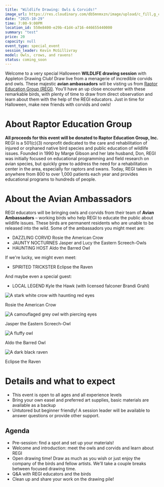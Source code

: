 ```yaml
---
title: "Wildlife Drawing: Owls & Corvids!"
image_url: https://res.cloudinary.com/db5mnmxzn/image/upload/c_fill,g_center,h_750,w_750/v1758286740/IMG_0661_yhux4o.jpg
date: "2025-10-29"
time: 7:00-9:00PM
location_id: 550e8400-e29b-41d4-a716-446655440000
summary: "test"
price: 20
capacity: null
event_type: special_event
session_leader: Kevin McGillivray
model: Owls, crows, and ravens!
status: coming_soon
---
```


Welcome to a very special Halloween **WILDLIFE drawing session** with Appleton Drawing Club! Draw live from a menagerie of incredible corvids and owls. These majestic **avian ambassadors** will be visting us from [Raptor Education Group (REGI)](https://www.raptoreducationgroup.org). You'll have an up close encounter with these remarkable birds, with plenty of time to draw from direct observation and learn about them with the help of the REGI educators. Just in time for Halloween, make new friends with corvids and owls!

# About Raptor Education Group

**All proceeds for this event will be donated to Raptor Education Group, Inc.** REGI is a 501(c)(3) nonprofit dedicated to the care and rehabilitation of injured or orphaned native bird species and public education of wildlife issues. Founded in 1990 by Marge Gibson and her late husband, Don, REGI was initially focused on educational programming and field research on avian species, but quickly grew to address the need for a rehabilitation center in the area, especially for raptors and swans. Today, REGI takes in anywhere from 800 to over 1,000 patients each year and provides educational programs to hundreds of people.

# About the Avian Ambassadors

REGI educators will be bringing owls and corvids from their team of **Avian Ambassadors** – working birds who help REGI to educate the public about wildlife issues. These birds are permanent residents who are unable to be released into the wild. Some of the ambassadors you might meet are:

- DAZZLING CORVID Rosie the American Crow
- JAUNTY NOCTURNES Jasper and Lucy the Eastern Screech-Owls
- HAUNTING HOST Aldo the Barred Owl

If we're lucky, we might even meet:

- SPIRITED TRICKSTER Eclipse the Raven

And maybe even a special guest:

- LOCAL LEGEND Kyle the Hawk (with licensed falconer Brandi Grahl)

<div class="md:grid grid-cols-2 gap-3">
  <div>
    <img alt="A stark white crow with haunting red eyes" src="https://res.cloudinary.com/db5mnmxzn/image/upload/w_500/v1758229669/IMG_7772_q6w4gs.jpg">
    <p class="mt-1 text-center italic">Rosie the American Crow</p>
  </div>
  <div>
    <img alt="A camouflaged grey owl with piercing eyes" src="https://res.cloudinary.com/db5mnmxzn/image/upload/w_500/v1758229661/IMG_7565_n2yz1i.jpg">
    <p class="mt-1 text-center italic">Jasper the Eastern Screech-Owl</p>
  </div>
  <div>
    <img alt="A fluffy owl" src="https://res.cloudinary.com/db5mnmxzn/image/upload/w_500/v1758289719/sam_2_oqrwae.jpg">
    <p class="mt-1 text-center italic">Aldo the Barred Owl</p>
  </div>
  <div>
    <img alt="A dark black raven" src="https://res.cloudinary.com/db5mnmxzn/image/upload/w_500/v1758229656/Eclipse_hkcmfr.jpg">
    <p class="mt-1 text-center italic">Eclipse the Raven</p>
  </div>
</div>

# Details and what to expect

- This event is open to all ages and all experience levels
- Bring your own easel and preferred art supplies, basic materials are available as a backup
- Untutored but beginner friendly! A session leader will be available to answer questions or provide other support.

## Agenda

- Pre-session: find a spot and set up your materials!
- Welcome and introduction: meet the owls and corvids and learn about REGI
- Open drawing time! Draw as much as you wish or just enjoy the company of the birds and fellow artists. We'll take a couple breaks between focused drawing time.
- Q&A with REGI educators and the birds
- Clean up and share your work on the drawing pile!
